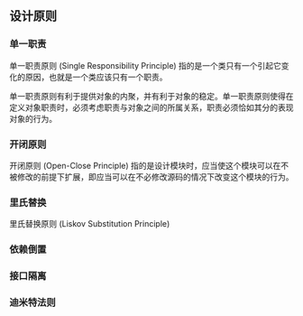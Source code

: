 ## 设计原则

### 单一职责

单一职责原则 (Single Responsibility Principle) 指的是一个类只有一个引起它变化的原因，也就是一个类应该只有一个职责。

单一职责原则有利于提供对象的内聚，并有利于对象的稳定。单一职责原则使得在定义对象职责时，必须考虑职责与对象之间的所属关系，职责必须恰如其分的表现对象的行为。

### 开闭原则

开闭原则 (Open-Close Principle) 指的是设计模块时，应当使这个模块可以在不被修改的前提下扩展，即应当可以在不必修改源码的情况下改变这个模块的行为。

### 里氏替换

里氏替换原则 (Liskov Substitution Principle) 

### 依赖倒置

### 接口隔离

### 迪米特法则

